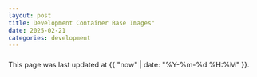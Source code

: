 ```yaml
---
layout: post
title: Development Container Base Images"
date: 2025-02-21
categories: development
---
```


### 






This page was last updated at {{ "now" | date: "%Y-%m-%d %H:%M" }}.
